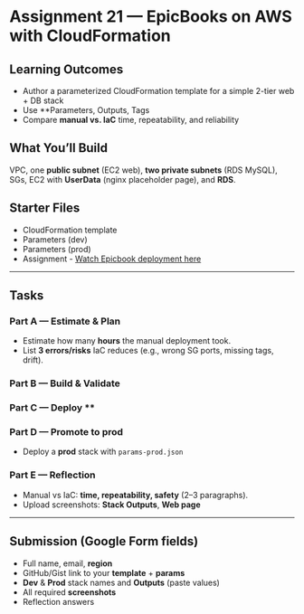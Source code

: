 # Assignment 21 — EpicBooks on AWS with CloudFormation

## Learning Outcomes

* Author a parameterized CloudFormation template for a simple 2-tier web + DB stack
* Use **Parameters, Outputs, Tags
* Compare **manual vs. IaC** time, repeatability, and reliability

## What You’ll Build

VPC, one **public subnet** (EC2 web), **two private subnets** (RDS MySQL), SGs, EC2 with **UserData** (nginx placeholder page), and **RDS**.

## Starter Files 

* CloudFormation template
* Parameters (dev)
* Parameters (prod)
* Assignment - [Watch Epicbook deployment here](https://www.youtube.com/watch?v=LMlSmHM8QlU&t=15961s) 

---

## Tasks

### Part A — Estimate & Plan

* Estimate how many **hours** the manual deployment took.
* List **3 errors/risks** IaC reduces (e.g., wrong SG ports, missing tags, drift).

### Part B — Build & Validate


### Part C — Deploy **


### Part D — Promote to **prod**

* Deploy a **prod** stack with `params-prod.json`

### Part E — Reflection

* Manual vs IaC: **time, repeatability, safety** (2–3 paragraphs).
* Upload screenshots: **Stack Outputs**, **Web page**

---

## Submission (Google Form fields)

* Full name, email, **region**
* GitHub/Gist link to your **template** + **params**
* **Dev** & **Prod** stack names and **Outputs** (paste values)
* All required **screenshots**
* Reflection answers
